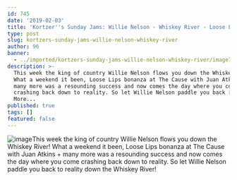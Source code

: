 ```yaml
---
id: 745
date: '2019-02-03'
title: 'Kortzer''s Sunday Jams: Willie Nelson - Whiskey River - Loose Lips'
type: post
slug: kortzers-sunday-jams-willie-nelson-whiskey-river
author: 96
banner:
  - ../imported/kortzers-sunday-jams-willie-nelson-whiskey-river/image745.jpeg
description: >-
  This week the king of country Willie Nelson flows you down the Whiskey River!
  What a weekend it been, Loose Lips bonanza at The Cause with Juan Atkins +
  many more was a resounding success and now comes the day where you come
  crashing back down to reality. So let Willie Nelson paddle you back [...]Read
  More...
published: true
tags: []
featured: false
---
```

![image](../../imported/kortzers-sunday-jams-willie-nelson-whiskey-river/image745.jpeg)This week the king of country Willie Nelson flows you down the Whiskey River! What a weekend it been, Loose Lips bonanza at The Cause with Juan Atkins + many more was a resounding success and now comes the day where you come crashing back down to reality. So let Willie Nelson paddle you back to reality down the Whiskey River!